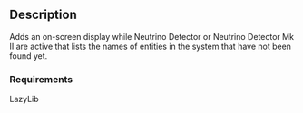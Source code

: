 ## Description

Adds an on-screen display while Neutrino Detector or Neutrino Detector Mk II are active that lists the names of entities in the system that have not been found yet.

### Requirements

LazyLib
